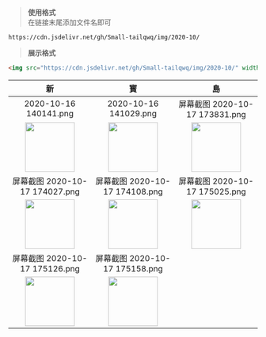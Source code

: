 > **使用格式**  
在链接末尾添加文件名即可
```
https://cdn.jsdelivr.net/gh/Small-tailqwq/img/2020-10/
```  

> **展示格式**
```html
<img src="https://cdn.jsdelivr.net/gh/Small-tailqwq/img/2020-10/" width="100px" height="100px">
```  
|新|寳|島|
|:--:|:--:|:--:|
|2020-10-16 140141.png|2020-10-16 141029.png|屏幕截图 2020-10-17 173831.png|
|<img src="https://cdn.jsdelivr.net/gh/Small-tailqwq/img/2020-10/2020-10-16 140141.png" width="100px" height="100px">|<img src="https://cdn.jsdelivr.net/gh/Small-tailqwq/img/2020-10/2020-10-16 141029.png" width="100px" height="100px">|<img src="https://cdn.jsdelivr.net/gh/Small-tailqwq/img/2020-10/屏幕截图%202020-10-17%20173831.png" width="100px" height="100px">|
|屏幕截图 2020-10-17 174027.png|屏幕截图 2020-10-17 174108.png|屏幕截图 2020-10-17 175025.png|
|<img src="https://cdn.jsdelivr.net/gh/Small-tailqwq/img/2020-10/屏幕截图%202020-10-17%20174027.png" width="100px" height="100px">|<img src="https://cdn.jsdelivr.net/gh/Small-tailqwq/img/2020-10/屏幕截图%202020-10-17%20174108.png" width="100px" height="100px">|<img src="https://cdn.jsdelivr.net/gh/Small-tailqwq/img/2020-10/屏幕截图%202020-10-17%20175025.png" width="100px" height="100px">|
|屏幕截图 2020-10-17 175126.png|屏幕截图 2020-10-17 175158.png|
|<img src="https://cdn.jsdelivr.net/gh/Small-tailqwq/img/2020-10/屏幕截图%202020-10-17%20175126.png" width="100px" height="100px">|<img src="https://cdn.jsdelivr.net/gh/Small-tailqwq/img/2020-10/屏幕截图%202020-10-17%20175158.png" width="100px" height="100px">|
